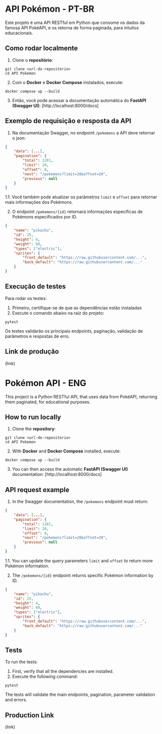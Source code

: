 # API Pokémon - PT-BR 
Este projeto é uma API RESTful em Python que consome os dados da famosa API PokéAPI, e os retorna de forma paginada, para intuitos educacionais.

## Como rodar localmente

1. Clone o **repositório**:
```
git clone <url-do-repositório>
cd API Pokemon
```

2. Com o **Docker** e **Docker Compose** instalados, execute:
```
docker compose up --build
```

3. Então, você pode acessar a documentação automática do **FastAPI (Swagger UI)**:
[http://localhost:8000/docs]

## Exemplo de requisição e resposta da API

1. Na documentação Swagger, no endpoint `/pokemons` a API deve retornar o json:

```json
{
    "data": [...],
    "pagination": {
        "total": 1281,
        "limit": 20,
        "offset": 0,
        "next": "/pokemons?limit=20&offset=20",
        "previous": null    
    }
}
```
1.1. Você também pode atualizar os parâmetros `limit` e `offset` para retornar mais informações dos Pokémons. 



2. O endpoint `/pokemons/{id}` retornará informações específicas de Pokémons especificados por ID.
```json
{
    "name": "pikachu",
    "id": 25,
    "height": 4,
    "weight": 60,
    "types": ["electric"],
    "sprites": {
        "front_default": "https://raw.githubusercontent.com/...",
        "back_default": "https://raw.githubusercontent.com/..."
    } 
}
```

## Execução de testes

Para rodar os testes:

1. Primeiro, certifique-se de que as dependências estão instaladas 
2. Execute o comando abaixo na raiz do projeto:

```
pytest
```

Os testes validarão os principais endpoints, paginação, validação de parâmetros e respostas de erro.

## Link de produção

(link)

# Pokémon API - ENG

This project is a Python RESTful API, that uses data from PokéAPI, returning them paginated, for educational purposes.

## How to run locally

1. Clone the **repository**:
```
git clone <url-do-repositório>
cd API Pokemon
```

2. With **Docker** and **Docker Compose** installed, execute:
```
docker compose up --build
```

3. You can then access the automatic **FastAPI (Swagger UI)** documentation:
[http://localhost:8000/docs]

## API request example

1. In the Swagger documentation, the `/pokemons` endpoint must return: 

```json
{
    "data": [...],
    "pagination": {
        "total": 1281,
        "limit": 20,
        "offset": 0,
        "next": "/pokemons?limit=20&offset=20",
        "previous": null    
    }
}
```
1.1. You can update the query parameters `limit` and `offset` to return more Pokémon information.


2. The `/pokemons/{id}` endpoint returns specific Pokémon information by ID.
```json
{
    "name": "pikachu",
    "id": 25,
    "height": 4,
    "weight": 60,
    "types": ["electric"],
    "sprites": {
        "front_default": "https://raw.githubusercontent.com/...",
        "back_default": "https://raw.githubusercontent.com/..."
    } 
}
```

## Tests

To run the tests:

1. First, verify that all the dependencies are installed.
2. Execute the following command:

```
pytest
```

The tests will validate the main endpoints, pagination, parameter validation and errors.

## Production Link

(link)



